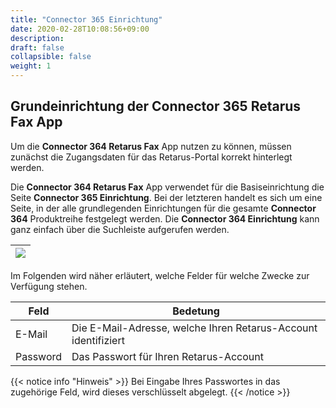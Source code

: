 ```yaml
---
title: "Connector 365 Einrichtung"
date: 2020-02-28T10:08:56+09:00
description: 
draft: false
collapsible: false
weight: 1
---
```

## Grundeinrichtung der Connector 365 Retarus Fax App

Um die **Connector 364 Retarus Fax** App nutzen zu können, müssen zunächst die Zugangsdaten für das Retarus-Portal 
korrekt hinterlegt werden.

Die **Connector 364 Retarus Fax** App verwendet für die Basiseinrichtung die Seite **Connector 365 Einrichtung**.
Bei der letzteren handelt es sich um eine Seite, in der alle grundlegenden Einrichtungen für die gesamte **Connector 364** Produktreihe
festgelegt werden. Die **Connector 364 Einrichtung** kann ganz einfach über die Suchleiste aufgerufen werden.

|![](images/apps/Retarus_Fax/base-setup.png)|
|-|

Im Folgenden wird näher erläutert, welche Felder für welche Zwecke zur Verfügung stehen.

|Feld|Bedetung|
|-|-|
|E-Mail|Die E-Mail-Adresse, welche Ihren Retarus-Account identifiziert|
|Password|Das Passwort für Ihren Retarus-Account|

{{< notice info "Hinweis" >}}
Bei Eingabe Ihres Passwortes in das zugehörige Feld, wird dieses verschlüsselt abgelegt.
{{< /notice >}}